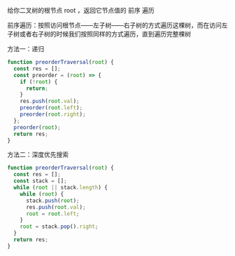 给你二叉树的根节点 root ，返回它节点值的 前序 遍历

前序遍历：按照访问根节点——左子树——右子树的方式遍历这棵树，而在访问左子树或者右子树的时候我们按照同样的方式遍历，直到遍历完整棵树

方法一：递归

```js
function preorderTraversal(root) {
  const res = [];
  const preorder = (root) => {
    if (!root) {
      return;
    }
    res.push(root.val);
    preorder(root.left);
    preorder(root.right);
  };
  preorder(root);
  return res;
}
```

方法二：深度优先搜索

```js
function preorderTraversal(root) {
  const res = [];
  const stack = [];
  while (root || stack.length) {
    while (root) {
      stack.push(root);
      res.push(root.val);
      root = root.left;
    }
    root = stack.pop().right;
  }
  return res;
}
```
